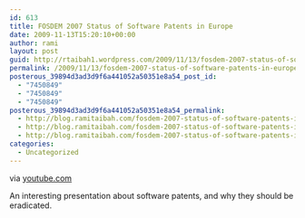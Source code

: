 ```yaml
---
id: 613
title: FOSDEM 2007 Status of Software Patents in Europe
date: 2009-11-13T15:20:10+00:00
author: rami
layout: post
guid: http://rtaibah1.wordpress.com/2009/11/13/fosdem-2007-status-of-software-patents-in-europe
permalink: /2009/11/13/fosdem-2007-status-of-software-patents-in-europe/
posterous_39894d3ad3d9f6a441052a50351e8a54_post_id:
  - "7450849"
  - "7450849"
  - "7450849"
posterous_39894d3ad3d9f6a441052a50351e8a54_permalink:
  - http://blog.ramitaibah.com/fosdem-2007-status-of-software-patents-in-eur
  - http://blog.ramitaibah.com/fosdem-2007-status-of-software-patents-in-eur
  - http://blog.ramitaibah.com/fosdem-2007-status-of-software-patents-in-eur
categories:
  - Uncategorized
---
```

<div class="posterous_bookmarklet_entry">
  <div class="posterous_quote_citation">
    via <a href="http://www.youtube.com/watch?v=65C5-51unqI">youtube.com</a>
  </div>
  
  <p>
    An interesting presentation about software patents, and why they should be eradicated.
  </p>
</div>